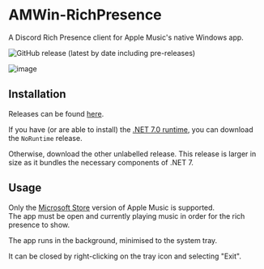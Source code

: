 # AMWin-RichPresence
A Discord Rich Presence client for Apple Music's native Windows app.

![GitHub release (latest by date including pre-releases)](https://img.shields.io/github/downloads-pre/PKBeam/AMWin-RP/latest/total)

![image](https://user-images.githubusercontent.com/18737124/213862194-e02ec9e7-07ab-481f-9dc5-451b9159c903.png)

## Installation

Releases can be found [here](https://github.com/PKBeam/AMWin-RP/releases).

If you have (or are able to install) the [.NET 7.0 runtime](https://dotnet.microsoft.com/en-us/download/dotnet/7.0), you can download the `NoRuntime` release.

Otherwise, download the other unlabelled release. This release is larger in size as it bundles the necessary components of .NET 7.

## Usage

Only the [Microsoft Store](https://apps.microsoft.com/store/detail/apple-music-preview/9PFHDD62MXS1) version of Apple Music is supported.     
The app must be open and currently playing music in order for the rich presence to show. 

The app runs in the background, minimised to the system tray. 

It can be closed by right-clicking on the tray icon and selecting "Exit".

